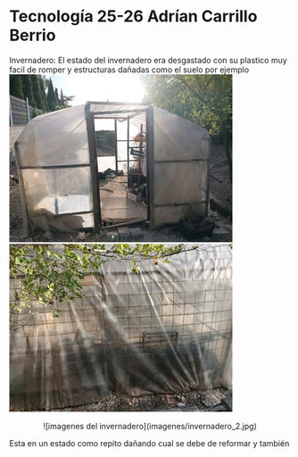 # Tecnología 25-26 Adrían Carrillo Berrio
Invernadero: El estado del invernadero era desgastado con su plastico muy facil de romper y estructuras dañadas como el suelo por ejemplo
![imagenes del invernadero](imagenes/invernadero.jpg)
![imagenes del invernadero](imagenes/invernadero_1.jpg)

<p align="center">
![imagenes del invernadero](imagenes/invernadero_2.jpg)
</p>

Esta en un estado como repito dañando cual se debe de reformar y también
